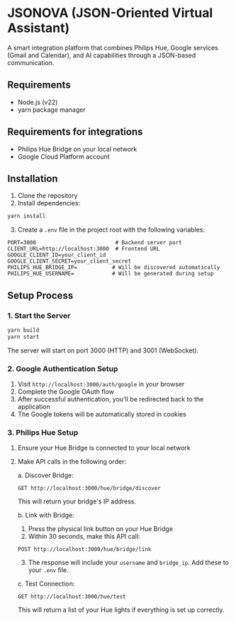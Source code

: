 # JSONOVA (JSON-Oriented Virtual Assistant)

A smart integration platform that combines Philips Hue, Google services (Gmail and Calendar), and AI capabilities through a JSON-based communication.

## Requirements

- Node.js (v22)
- yarn package manager
  
## Requirements for integrations

- Philips Hue Bridge on your local network 
- Google Cloud Platform account

## Installation

1. Clone the repository
2. Install dependencies:
```bash
yarn install
```

3. Create a `.env` file in the project root with the following variables:
```env
PORT=3000                         # Backend server port
CLIENT_URL=http://localhost:3000  # Frontend URL
GOOGLE_CLIENT_ID=your_client_id
GOOGLE_CLIENT_SECRET=your_client_secret
PHILIPS_HUE_BRIDGE_IP=           # Will be discovered automatically
PHILIPS_HUE_USERNAME=            # Will be generated during setup
```

## Setup Process

### 1. Start the Server
```bash
yarn build
yarn start
```
The server will start on port 3000 (HTTP) and 3001 (WebSocket).

### 2. Google Authentication Setup

1. Visit `http://localhost:3000/auth/google` in your browser
2. Complete the Google OAuth flow
3. After successful authentication, you'll be redirected back to the application
4. The Google tokens will be automatically stored in cookies

### 3. Philips Hue Setup

1. Ensure your Hue Bridge is connected to your local network
2. Make API calls in the following order:

   a. Discover Bridge:
   ```
   GET http://localhost:3000/hue/bridge/discover
   ```
   This will return your bridge's IP address.

   b. Link with Bridge:
   1. Press the physical link button on your Hue Bridge
   2. Within 30 seconds, make this API call:
   ```
   POST http://localhost:3000/hue/bridge/link
   ```
   3. The response will include your `username` and `bridge_ip`. Add these to your `.env` file.

   c. Test Connection:
   ```
   GET http://localhost:3000/hue/test
   ```
   This will return a list of your Hue lights if everything is set up correctly.